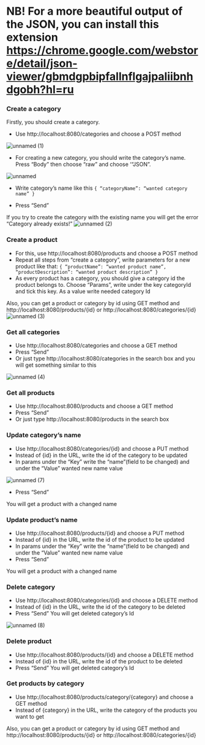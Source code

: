 # NB! For a more beautiful output of the JSON, you can install this extension https://chrome.google.com/webstore/detail/json-viewer/gbmdgpbipfallnflgajpaliibnhdgobh?hl=ru 



### Create a category
Firstly, you should create a category.

- Use http://localhost:8080/categories  and choose a POST method

![unnamed (1)](https://user-images.githubusercontent.com/73361292/156654179-32841d71-93aa-43e3-9eb5-f463d8487118.png)

- For creating a new category, you should write the category’s name. Press “Body” then choose “raw” and choose ‘“JSON”.

![unnamed](https://user-images.githubusercontent.com/73361292/156654271-fa11e09e-91fa-4969-9723-9d4be4271f56.png)

- Write category’s name like this 
`{
“categoryName”: “wanted category name”
}`

- Press “Send”

If you try to create the category with the existing name you will get the error “Category already exists!”
![unnamed (2)](https://user-images.githubusercontent.com/73361292/156654375-3e962f06-0e30-4260-b73a-7d8c51a60bce.png)

### Create a product
- For this, use http://localhost:8080/products and choose a POST method
- Repeat all steps from “create a category”, write parameters for a new product like that:
`{
“productName”: “wanted product name”,
“productDescription”: “wanted product description”
}`
- As every product has a category, you should give a category id the product belongs to. Choose “Params”, write under the key categoryId and tick this key. As a value write needed category Id

Also, you can get a product or category by id using GET method and http://localhost:8080/products/{id} or http://localhost:8080/categories/{id}
![unnamed (3)](https://user-images.githubusercontent.com/73361292/156654455-a36b0772-b5cf-433b-bea9-0bd9f3267590.png)




### Get all categories
- Use http://localhost:8080/categories and choose a GET method
- Press “Send”
- Or just type  http://localhost:8080/categories in the search box and you will get something similar to this

![unnamed (4)](https://user-images.githubusercontent.com/73361292/156654581-622b976a-00f5-44ec-abe9-a0bf6419d3b6.png)



### Get all products
- Use http://localhost:8080/products and choose a GET method
- Press “Send”
- Or just type  http://localhost:8080/products in the search box



### Update category’s name
- Use http://localhost:8080/categories/{id} and choose a PUT method
- Instead of {id} in the URL, write the id of the category to be updated
- In params under the “Key” write the “name”(field to be changed) and under the “Value” wanted new name value

![unnamed (7)](https://user-images.githubusercontent.com/73361292/156654760-ce325645-3495-4eec-9b54-34c09bc2edde.png)
- Press “Send”

You will get a product with a changed name


### Update product’s name

- Use http://localhost:8080/products/{id} and choose a PUT method
- Instead of {id} in the URL, write the id of the product to be updated
- In params under the “Key” write the “name”(field to be changed) and under the “Value” wanted new name value
- Press “Send”

You will get a product with a changed name


### Delete category
- Use http://localhost:8080/categories/{id} and choose a DELETE method
- Instead of {id} in the URL, write the id of the category to be deleted
- Press “Send”
You will get deleted category’s Id

![unnamed (8)](https://user-images.githubusercontent.com/73361292/156654763-fcfef683-eb60-4c2b-9939-99bf05c09aa2.png)


### Delete product
- Use http://localhost:8080/products/{id} and choose a DELETE method
- Instead of {id} in the URL, write the id of the product to be deleted
- Press “Send”
You will get deleted category’s Id

### Get products by category
- Use http://localhost:8080/products/category/{category} and choose a GET method
- Instead of {category} in the URL, write the category of the products you want to get

Also, you can get a product or category by id using GET method and http://localhost:8080/products/{id} or http://localhost:8080/categories/{id}
